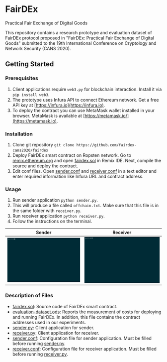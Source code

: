 # FairDEx
Practical Fair Exchange of Digital Goods

This repository contains a research prototype and evaluation dataset of FairDEx protocol proposed in "FairDEx: Practical Fair Exchange of Digital Goods" submitted to the 19th International Conference on Cryptology and Network Security (CANS 2020).

## Getting Started

### Prerequisites
1. Client applications require `web3.py` for blockchain interaction. Install it via `pip install web3`.
2. The prototype uses Infura API to connect Ethereum network. Get a free API key at [https://infura.io](https://infura.io).
3. To deploy the contract you can use MetaMask wallet installed in your browser. MetaMask is available at [https://metamask.io/](https://metamask.io).

### Installation
1. Clone git repository
`git clone https://github.com/fairdex-cans2020/fairdex`
2. Deploy FairDEx smart contract on Ropsten network. Go to [remix.ethereum.org](remix.ethereum.org) and open [fairdex.sol](fairdex.sol) in Remix IDE. Next, compile the source and deploy the contract.
3. Edit conf files. Open [sender.conf](sender.conf) and [receiver.conf](receiver.conf) in a text editor and enter required information like Infura URL and contract address.

### Usage
1. Run sender application `python sender.py`.
2. This will produce a file called `offchain.txt`. Make sure that this file is in the same folder with `receiver.py`.
3. Run receiver application `python receiver.py`.
4. Follow the instructions on the terminal.

Sender                                |  Receiver
:------------------------------------:|:----------------------------------------:
![Sender Usage](./images/sender.gif)  |  ![Receiver Usage](./images/receiver.gif)
 
### Description of Files
* [fairdex.sol](fairdex.sol): Source code of FairDEx smart contract.
* [evaluation-dataset.ods](evaluation-dataset.ods): Reports the measurement of costs for deploying and running FairDEx. In addition, this file contains the contract addresses used in our experiments.
* [sender.py](sender.py): Client application for sender.
* [receiver.py](receiver.py): Client application for receiver.
* [sender.conf](sender.conf): Configuration file for sender application. Must be filled before running [sender.py](sender.py).
* [receiver.conf](receiver.conf): Configuration file for receiver application. Must be filled before running [receiver.py](receiver.py).
